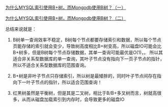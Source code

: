 [为什么MYSQL索引使用B+树，而Mongodb使用B树？（一）](https://zhuanlan.zhihu.com/p/81273236?utm_source=wechat_session&utm_medium=social&utm_oi=752170274572500992&utm_campaign=shareopn)

[为什么MYSQL索引使用B+树，而Mongodb使用B树？（二）](https://zhuanlan.zhihu.com/p/107228878?utm_source=wechat_session&utm_medium=social&utm_oi=752170274572500992&utm_campaign=shareopn)

总结来说就是：
  1. B树单一查询效率不稳定，B树每个节点都要存储索引和数据，所以每个节点页能存储的索引就会变少，导致树高度相比B+树变高，所以磁盘IO可能会比B+树多，但是B树每个节点存储数据，其单一查询可能最优是O(1)，。
  所以其适合非关系型数据库的单一查询，其叶子节点没有指向下一页子节点的指针，所以不适合关系型数据库的范围查询。
  
  2. B+树是非叶子节点只存储索引，所以树是最矮胖的，同时叶子节点间存在指向下一叶子节点的指针，所以适合范围查询！
  
  3. 红黑树虽然是平衡树，但是其是二叉树，相比于B/B+多叉树而言，树就高很多，从而从磁盘加载索引到内存时，会导致更多的磁盘IO
